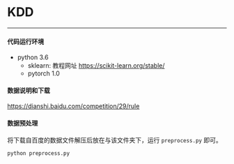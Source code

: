 # KDD
------
#### 代码运行环境

- python 3.6
    - sklearn: 教程网址 https://scikit-learn.org/stable/
    - pytorch 1.0

#### 数据说明和下载

https://dianshi.baidu.com/competition/29/rule

#### 数据预处理
  
将下载自百度的数据文件解压后放在与该文件夹下，运行 `preprocess.py` 即可。
    
    python preprocess.py
